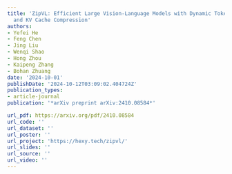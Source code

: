 ```yaml
---
title: 'ZipVL: Efficient Large Vision-Language Models with Dynamic Token Sparsification
  and KV Cache Compression'
authors:
- Yefei He
- Feng Chen
- Jing Liu
- Wenqi Shao
- Hong Zhou
- Kaipeng Zhang
- Bohan Zhuang
date: '2024-10-01'
publishDate: '2024-10-12T03:09:02.404724Z'
publication_types:
- article-journal
publication: '*arXiv preprint arXiv:2410.08584*'

url_pdf: https://arxiv.org/pdf/2410.08584
url_code: ''
url_dataset: ''
url_poster: ''
url_project: 'https://hexy.tech/zipvl/'
url_slides: ''
url_source: ''
url_video: ''
---
```

